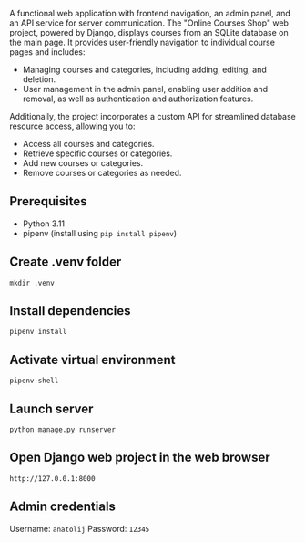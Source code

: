 
A functional web application with frontend navigation, an admin panel, and an API service for server communication. The "Online Courses Shop" web project, powered by Django, displays courses from an SQLite database on the main page. It provides user-friendly navigation to individual course pages and includes:
- Managing courses and categories, including adding, editing, and deletion.
- User management in the admin panel, enabling user addition and removal, as well as authentication and authorization features.

Additionally, the project incorporates a custom API for streamlined database resource access, allowing you to:
- Access all courses and categories.
- Retrieve specific courses or categories.
- Add new courses or categories.
- Remove courses or categories as needed.


## Prerequisites

- Python 3.11
- pipenv (install using `pip install pipenv`)

## Create .venv folder

`mkdir .venv`

## Install dependencies

`pipenv install`

## Activate virtual environment

`pipenv shell`

## Launch server

`python manage.py runserver`

## Open Django web project in the web browser

`http://127.0.0.1:8000`

## Admin credentials

Username: `anatolij`
Password: `12345`
